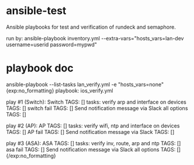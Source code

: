 # ansible-test
Ansible playbooks for test and verification of rundeck and semaphore.

run by:
ansible-playbook inventory.yml  --extra-vars="hosts_vars=lan-dev username=userid password=mypwd"


# playbook doc
ansible-playbook --list-tasks lan_verify.yml -e "hosts_vars=none"
{exp:no_formatting}
playbook: ios_verify.yml

  play #1 (Switch): Switch	TAGS: []
    tasks:
      verify arp and interface on devices	TAGS: []
      switch fail	TAGS: []
      Send notification message via Slack all options	TAGS: []

  play #2 (AP): AP	TAGS: []
    tasks:
      verify wifi, ntp and interface on devices	TAGS: []
      AP fail	TAGS: []
      Send notification message via Slack	TAGS: []

  play #3 (ASA): ASA	TAGS: []
    tasks:
      verify inv, route, arp and ntp	TAGS: []
      asa fail	TAGS: []
      Send notification message via Slack all options	TAGS: []
{/exp:no_formatting}
